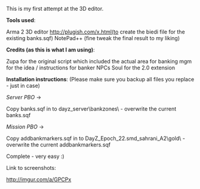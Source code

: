 This is my first attempt at the 3D editor. 

**Tools used**: 

Arma 2 3D editor
http://plugish.com/x.html(to create the biedi file for the existing banks.sqf)
NotePad++ (fine tweak the final result to my liking)
 
**Credits (as this is what I am using)**: 

Zupa for the original script which included the actual area for banking
mgm for the idea / instructions for banker NPCs
Soul for the 2.0 extension
 
**Installation instructions**: (Please make sure you backup all files you replace - just in case)
 
*Server PBO* ->

Copy banks.sqf in to dayz_server\bankzones\ - overwrite the current banks.sqf

*Mission PBO* -> 

Copy addbankmarkers.sqf in to DayZ_Epoch_22.smd_sahrani_A2\gold\  - overwrite the current addbankmarkers.sqf

Complete - very easy :)

Link to screenshots: 
 
http://imgur.com/a/GPCPx 
